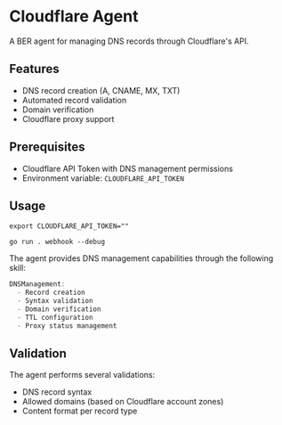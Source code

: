 # Cloudflare Agent

A BER agent for managing DNS records through Cloudflare's API.

## Features

- DNS record creation (A, CNAME, MX, TXT)
- Automated record validation
- Domain verification
- Cloudflare proxy support

## Prerequisites

- Cloudflare API Token with DNS management permissions
- Environment variable: `CLOUDFLARE_API_TOKEN`


## Usage

```
export CLOUDFLARE_API_TOKEN=""

go run . webhook --debug
```


The agent provides DNS management capabilities through the following skill:
```go
DNSManagement:
  - Record creation
  - Syntax validation
  - Domain verification
  - TTL configuration
  - Proxy status management
```

## Validation

The agent performs several validations:
- DNS record syntax
- Allowed domains (based on Cloudflare account zones)
- Content format per record type
